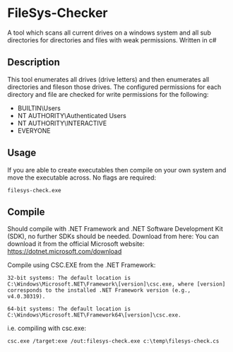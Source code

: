 # FileSys-Checker
A tool which scans all current drives on a windows system and all sub directories for directories and files with weak permissions. 
Written in c#

## Description

This tool enumerates all drives (drive letters) and then enumerates all directories and fileson those drives. 
The configured permissions for each directory and file are checked for write permissions for the following:

* BUILTIN\\Users
* NT AUTHORITY\\Authenticated Users
* NT AUTHORITY\\INTERACTIVE
* EVERYONE

## Usage
If you are able to create executables then compile on your own system and move the executable across. No flags are required:

```
filesys-check.exe
```

## Compile
Should compile with .NET Framework and .NET Software Development Kit (SDK), no further SDKs should be needed. Download from here: You can download it from the official Microsoft website: https://dotnet.microsoft.com/download

Compile using CSC.EXE from the .NET Framework:

    32-bit systems: The default location is C:\Windows\Microsoft.NET\Framework\[version]\csc.exe, where [version] corresponds to the installed .NET Framework version (e.g., v4.0.30319).

    64-bit systems: The default location is C:\Windows\Microsoft.NET\Framework64\[version]\csc.exe.
    
i.e. compiling with csc.exe:

```
csc.exe /target:exe /out:filesys-check.exe c:\temp\filesys-check.cs
```

